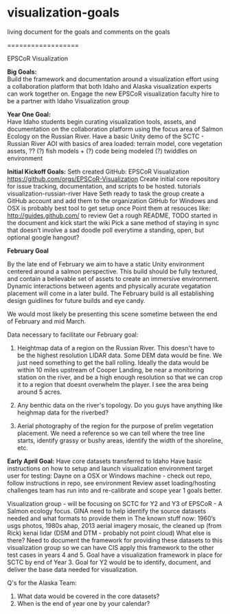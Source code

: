 visualization-goals
===================

living document for the goals and comments on the goals


==================

EPSCoR Visualization 


**Big Goals:**  
Build the framework and documentation around a visualization effort using a collaboration platform that both Idaho and Alaska visualization experts can work together on.
Engage the new EPSCoR visualization faculty hire to be a partner with Idaho Visualization group

**Year One Goal:**  
Have Idaho students begin curating visualization tools, assets, and documentation on the collaboration platform using the focus area of Salmon Ecology on the Russian River.
Have a basic Unity demo of the SCTC - Russian River AOI with basics of area loaded:
terrain model, core vegetation assets, ??
(?) fish models + (?) code being modeled
(?) twiddles on environment

**Initial Kickoff Goals:**
Seth created GitHub: EPSCoR Visualization
https://github.com/orgs/EPSCoR-Visualization
Create initial core repository for issue tracking, documentation, and scripts to be hosted.
tutorials
visualization-russian-river
Have Seth ready to task the group create a GitHub account and add them to the organization
GitHub for Windows and OSX is probably best tool to get setup once
Point them at resouces like: http://guides.github.com/ to review 
Get a rough README, TODO started in the document and kick start the wiki
Pick a sane method of staying in sync that doesn’t involve a sad doodle poll everytime
a standing, open, but optional google hangout?

**February Goal**

By the late end of February we aim to have a static Unity environment centered around a salmon perspective. This build should be fully textured, and contain a believable set of assets to create an immersive environment. Dynamic interactions between agents and physically acurate vegatation placement will come in a later build. The February build is all establishing design guidlines for future builds and eye candy. 

We would most likely be presenting this scene sometime between the end of February and mid March. 

Data necessary to facilitate our February goal: 

1. Heightmap data of a region on the Russian River. This doesn't have to be the highest resolution LIDAR data. Some DEM data would be fine. We just need something to get the ball rolling. Ideally the data would be within 10 miles upstream of Cooper Landing, be near a monitoring station on the river, and be a high enough resolution so that we can crop it to a region that doesnt overwhelm the player. I see the area being around 5 acres.

2. Any benthic data on the river's topology. Do you guys have anything like heighmap data for the riverbed?

3. Aerial photography of the region for the purpose of prelim vegetation placement. We need a reference so we can tell where the tree line starts, identify grassy or bushy areas, identify the width of the shoreline, etc.


**Early April Goal:**
Have core datasets transferred to Idaho
Have basic instructions on how to setup and launch visualization environment
target user for testing: Dayne on a OSX or Windows machine - check out repo, follow instructions in repo, see environment
Review asset loading/hosting challenges team has run into and re-calibrate and scope year 1 goals better.

Visualization group - will be focusing on SCTC for Y2 and Y3 of EPSCoR - A Salmon ecology focus.
GINA need to help identify the source datasets needed and what formats to provide them in
The known stuff now: 1960’s usgs photos, 1980s ahap, 2013 aerial imagery mosaic, the cleaned up (from Rick) kenai lidar (DSM and DTM - probably not point cloud)
What else is there?
Need to document the framework for providing these datasets to this visualization group so we can have CIS apply this framework to the other test cases in years 4 and 5.
Goal have a visualization framework in place for SCTC by end of Year 3.
Goal for Y2 would be to identify, document, and deliver the base data needed for visualization.

Q's for the Alaska Team: 

1. What data would be covered in the core datasets?
2. When is the end of year one by your calendar?


